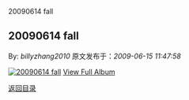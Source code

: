 20090614 fall
## 20090614 fall

By: *billyzhang2010* 原文发布于：*2009-06-15 11:47:58*

[![20090614&nbsp;<wbr>fall](http://s9.sinaimg.cn/middle/6983393849da995a71fc8&amp;690)](http&#58;//cid-21498be546db23d6.skydrive.live.com/redir.aspx?page=browse&amp;resid=21498BE546DB23D6!1533&amp;ct=photos)
[
View Full Album](http&#58;//cid-21498be546db23d6.skydrive.live.com/redir.aspx?page=browse&amp;resid=21498BE546DB23D6!1533&amp;ct=photos)

[返回目录](index.html)
